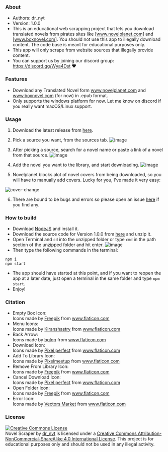 ### About
 *	Authors: dr_nyt
 *	Version: 1.0.0
 * This is an educational web scrapping project that lets you download translated novels from pirates sites like [www.novelplanet.com] and [www.boxnovel.com]. You should not use this app to illegally download content. The code base is meant for educational purposes only.
 * This app will only scrape from website sources that illegally provide content.
  * You can support us by joining our discord group: https://discord.gg/Wya4Dst :heart:

### Features
- Download any Translated Novel form www.novelplanet.com and www.boxnovel.com (for now) in .epub format.
- Only supports the windows platform for now. Let me know on discord if you really want macOS/Linux support.

### Usage
1. Download the latest release from [here](https://github.com/dr-nyt/Translated-Novel-Downloader/releases).

2. Pick a source you want, from the sources tab.
![image](https://user-images.githubusercontent.com/41040912/79235716-064ddf80-7e7d-11ea-9ec9-c560fbf591db.png)

3. After picking a source, search for a novel name or paste a link of a novel from that source.
![image](https://user-images.githubusercontent.com/41040912/79235856-34332400-7e7d-11ea-9ae8-47171e47550c.png)

4. Add the novel you want to the library, and start downloading.
![image](https://user-images.githubusercontent.com/41040912/79236518-1adea780-7e7e-11ea-9b4b-686631e7fac8.png)

5. Novelplanet blocks alot of novel covers from being downloaded, so you will have to manually add covers. Lucky for you, I've made it very easy:

![cover-change](https://user-images.githubusercontent.com/41040912/79237319-123aa100-7e7f-11ea-8884-39599ada076d.gif)

6. There are bound to be bugs and errors so please open an issue [here](https://github.com/dr-nyt/Translated-Novel-Downloader/issues/) if you find any.

### How to build
- Download [NodeJS](https://nodejs.org/en/download/) and install it.
- Download the source code for Version 1.0.0 from [here](https://github.com/dr-nyt/NovelScraper/archive/Version-1.0.0.zip) and unzip it.
- Open Terminal and `cd` into the unzipped folder or type `cmd` in the path section of the unzipped folder and hit enter.
![image](https://user-images.githubusercontent.com/41040912/79340555-863a7f00-7f3b-11ea-9c84-d157276cfc27.png)
- Then type the following commands in the terminal:
```
npm i
npm start
```
- The app should have started at this point, and if you want to reopen the app at a later date, just open a terminal in the same folder and type `npm start`.
- Enjoy!

### Citation
- Empty Box Icon: <div>Icons made by <a href="https://www.flaticon.com/authors/freepik" title="Freepik">Freepik</a> from <a href="https://www.flaticon.com/" title="Flaticon">www.flaticon.com</a></div>
- Menu Icons: <div>Icons made by <a href="https://www.flaticon.com/authors/kiranshastry" title="Kiranshastry">Kiranshastry</a> from <a href="https://www.flaticon.com/" title="Flaticon">www.flaticon.com</a></div>
- Back Arrow: <div>Icons made by <a href="https://www.flaticon.com/authors/bqlqn" title="bqlqn">bqlqn</a> from <a href="https://www.flaticon.com/" title="Flaticon">www.flaticon.com</a></div>
- Download Icon: <div>Icons made by <a href="https://www.flaticon.com/authors/pixel-perfect" title="Pixel perfect">Pixel perfect</a> from <a href="https://www.flaticon.com/" title="Flaticon">www.flaticon.com</a></div>
- Add To Library Icon: <div>Icons made by <a href="https://www.flaticon.com/authors/pixelmeetup" title="Pixelmeetup">Pixelmeetup</a> from <a href="https://www.flaticon.com/" title="Flaticon">www.flaticon.com</a></div>
- Remove From Library Icon: <div>Icons made by <a href="https://www.flaticon.com/authors/freepik" title="Freepik">Freepik</a> from <a href="https://www.flaticon.com/" title="Flaticon">www.flaticon.com</a></div>
- Cancel Download Icon: <div>Icons made by <a href="https://www.flaticon.com/authors/pixel-perfect" title="Pixel perfect">Pixel perfect</a> from <a href="https://www.flaticon.com/" title="Flaticon">www.flaticon.com</a></div>
- Open Folder Icon: <div>Icons made by <a href="https://www.flaticon.com/authors/freepik" title="Freepik">Freepik</a> from <a href="https://www.flaticon.com/" title="Flaticon">www.flaticon.com</a></div>
- Error Icon: <div>Icons made by <a href="https://www.flaticon.com/authors/vectors-market" title="Vectors Market">Vectors Market</a> from <a href="https://www.flaticon.com/" title="Flaticon">www.flaticon.com</a></div>

### License
<a rel="license" href="http://creativecommons.org/licenses/by-nc-sa/4.0/"><img alt="Creative Commons License" style="border-width:0" src="https://i.creativecommons.org/l/by-nc-sa/4.0/88x31.png" /></a><br /><span xmlns:dct="http://purl.org/dc/terms/" property="dct:title">Novel Scraper</span> by <a xmlns:cc="http://creativecommons.org/ns#" href="https://github.com/dr-nyt/Translated-Novel-Downloader" property="cc:attributionName" rel="cc:attributionURL">dr_nyt</a> is licensed under a <a rel="license" href="http://creativecommons.org/licenses/by-nc-sa/4.0/">Creative Commons Attribution-NonCommercial-ShareAlike 4.0 International License</a>.
This project is for educational purposes only and should not be used in any illegal activity.
